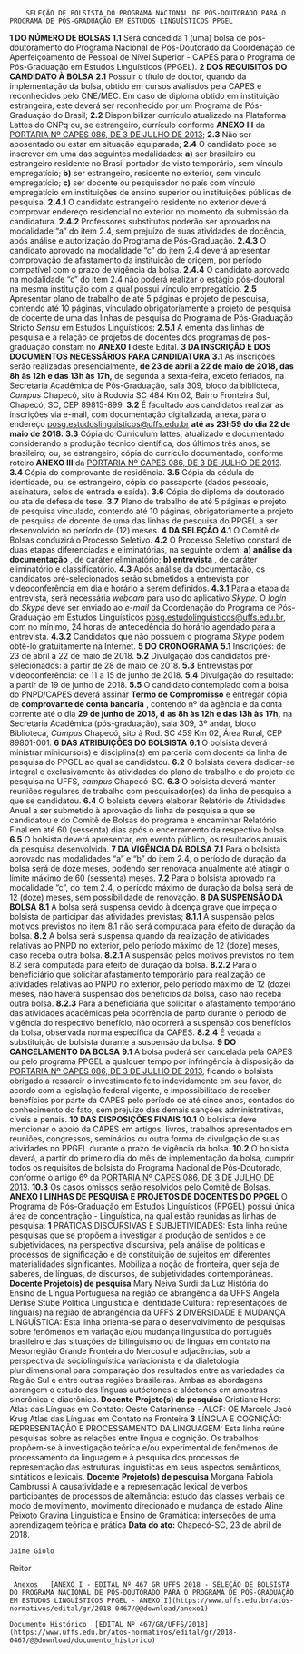         SELEÇÃO DE BOLSISTA DO PROGRAMA NACIONAL DE PÓS-DOUTORADO PARA O PROGRAMA DE PÓS-GRADUAÇÃO EM ESTUDOS LINGUÍSTICOS PPGEL  

  **1 DO NÚMERO DE BOLSAS** **1.1**  Será concedida 1 (uma) bolsa de pós-doutoramento do Programa Nacional de Pós-Doutorado da Coordenação de Aperfeiçoamento de Pessoal de Nível Superior - CAPES para o Programa de Pós-Graduação em Estudos Linguísticos (PPGEL).  **2 DOS REQUISITOS DO CANDIDATO À BOLSA** **2.1**  Possuir o título de doutor, quando da implementação da bolsa, obtido em cursos avaliados pela CAPES e reconhecidos pelo CNE/MEC. Em caso de diploma obtido em instituição estrangeira, este deverá ser reconhecido por um Programa de Pós-Graduação do Brasil; **2.2**  Disponibilizar currículo atualizado na Plataforma Lattes do CNPq ou, se estrangeiro, currículo conforme **ANEXO III**  da [PORTARIA Nº CAPES 086, DE 3 DE JULHO DE 2013](https://www.capes.gov.br/images/stories/download/legislacao/Portaria_86_2013_Regulamento_PNPD.pdf); **2.3**  Não ser aposentado ou estar em situação equiparada; **2.4**  O candidato pode se inscrever em uma das seguintes modalidades: **a)**  ser brasileiro ou estrangeiro residente no Brasil portador de visto temporário, sem vínculo empregatício; **b)**  ser estrangeiro, residente no exterior, sem vínculo empregatício; **c)**  ser docente ou pesquisador no país com vínculo empregatício em instituições de ensino superior ou instituições públicas de pesquisa. **2.4.1**  O candidato estrangeiro residente no exterior deverá comprovar endereço residencial no exterior no momento da submissão da candidatura. **2.4.2**  Professores substitutos poderão ser aprovados na modalidade “a” do item 2.4, sem prejuízo de suas atividades de docência, após análise e autorização do Programa de Pós-Graduação. **2.4.3**  O candidato aprovado na modalidade “c” do item 2.4 deverá apresentar comprovação de afastamento da instituição de origem, por período compatível com o prazo de vigência da bolsa. **2.4.4**  O candidato aprovado na modalidade “c” do item 2.4 não poderá realizar o estágio pós-doutoral na mesma instituição com a qual possui vínculo empregatício. **2.5**  Apresentar plano de trabalho de até 5 páginas e projeto de pesquisa, contendo até 10 páginas, vinculado obrigatoriamente a projeto de pesquisa de docente de uma das linhas de pesquisa do Programa de Pós-Graduação Stricto *Sensu*  em Estudos Linguísticos: **2.5.1**  A ementa das linhas de pesquisa e a relação de projetos de docentes dos programas de pós-graduação constam no **ANEXO I**  deste Edital.  **3 DA INSCRIÇÃO E DOS DOCUMENTOS NECESSÁRIOS PARA CANDIDATURA** **3.1**  As inscrições serão realizadas presencialmente, **de 23 de abril a 22 de maio de 2018, das 8h às 12h e das 13h às 17h,**  de segunda a sexta-feira, exceto feriados, na Secretaria Acadêmica de Pós-Graduação, sala 309, bloco da biblioteca, *Campus*  Chapecó, sito à Rodovia SC 484 Km 02, Bairro Fronteira Sul, Chapecó, SC, CEP 89815-899. **3.2**  É facultado aos candidatos realizar as inscrições via e-mail, com documentação digitalizada, anexa, para o endereço posg.estudoslinguisticos@uffs.edu.br **até as 23h59 do dia 22 de maio de 2018.** **3.3**  Cópia do Curriculum lattes, atualizado e documentado considerando a produção técnico científica, dos últimos três anos, se brasileiro; ou, se estrangeiro, cópia do currículo documentado, conforme roteiro **ANEXO III**  da [PORTARIA Nº CAPES 086, DE 3 DE JULHO DE 2013](https://www.capes.gov.br/images/stories/download/legislacao/Portaria_86_2013_Regulamento_PNPD.pdf). **3.4**  Cópia do comprovante de residência. **3.5**  Cópia da cédula de identidade, ou, se estrangeiro, cópia do passaporte (dados pessoais, assinatura, selos de entrada e saída). **3.6**  Cópia do diploma de doutorado ou ata de defesa de tese. **3.7**  Plano de trabalho de até 5 páginas e projeto de pesquisa vinculado, contendo até 10 páginas, obrigatoriamente a projeto de pesquisa de docente de uma das linhas de pesquisa do PPGEL a ser desenvolvido no período de (12) meses.  **4 DA SELEÇÃO** **4.1**  O Comitê de Bolsas conduzirá o Processo Seletivo. **4.2**  O Processo Seletivo constará de duas etapas diferenciadas e eliminatórias, na seguinte ordem: **a) análise da documentação** , de caráter eliminatório; **b) entrevista** , de caráter eliminatório e classificatório. **4.3**  Após análise da documentação, os candidatos pré-selecionados serão submetidos a entrevista por videoconferência em dia e horário a serem definidos. **4.3.1**  Para a etapa da entrevista, será necessária *webcam* para uso do aplicativo *Skype.* O *login* do *Skype* deve ser enviado ao *e-mail*  da Coordenação do Programa de Pós-Graduação em Estudos Linguísticos posg.estudolinguisticos@uffs.edu.br, com no mínimo, 24 horas de antecedência do horário agendado para a entrevista. **4.3.2**  Candidatos que não possuem o programa *Skype* podem obtê-lo gratuitamente na Internet.  **5 DO CRONOGRAMA** **5.1**  Inscrições: de 23 de abril a 22 de maio de 2018. **5.2**  Divulgação dos candidatos pré-selecionados: a partir de 28 de maio de 2018. **5.3**  Entrevistas por videoconferência: de 11 a 15 de junho de 2018. **5.4**  Divulgação do resultado: a partir de 19 de junho de 2018. **5.5**  O candidato contemplado com a bolsa do PNPD/CAPES deverá assinar **Termo de Compromisso** e entregar cópia de **comprovante de conta bancária** , contendo nº da agência e da conta corrente até o dia **29 de junho de 2018, d** **as 8h às 12h e das 13h às 17h,** na Secretaria Acadêmica (pós-graduação), sala 309, 3º andar, bloco Biblioteca, *Campus*  Chapecó, sito à Rod. SC 459 Km 02, Área Rural, CEP 89801-001.  **6 DAS ATRIBUIÇÕES DO BOLSISTA** **6.1**  O bolsista deverá ministrar minicurso(s) e disciplina(s) em parceria com docente da linha de pesquisa do PPGEL ao qual se candidatou. **6.2**  O bolsista deverá dedicar-se integral e exclusivamente às atividades do plano de trabalho e do projeto de pesquisa na UFFS, *campus*  Chapecó-SC. **6.3**  O bolsista deverá manter reuniões regulares de trabalho com pesquisador(es) da linha de pesquisa a que se candidatou. **6.4**  O bolsista deverá elaborar Relatório de Atividades Anual a ser submetido à aprovação da linha de pesquisa a que se candidatou e do Comitê de Bolsas do programa e encaminhar Relatório Final em até 60 (sessenta) dias após o encerramento da respectiva bolsa. **6.5**  O bolsista deverá apresentar, em evento público, os resultados anuais da pesquisa desenvolvida.  **7 DA VIGÊNCIA DA BOLSA** **7.1**  Para o bolsista aprovado nas modalidades “a” e “b” do item 2.4, o período de duração da bolsa será de doze meses, podendo ser renovada anualmente até atingir o limite máximo de 60 (sessenta) meses. **7.2**  Para o bolsista aprovado na modalidade “c”, do item 2.4, o período máximo de duração da bolsa será de 12 (doze) meses, sem possibilidade de renovação.  **8 DA SUSPENSÃO DA BOLSA** **8.1**  A bolsa será suspensa devido à doença grave que impeça o bolsista de participar das atividades previstas; **8.1.1**  A suspensão pelos motivos previstos no item 8.1 não será computada para efeito de duração da bolsa. **8.2**  A bolsa será suspensa quando da realização de atividades relativas ao PNPD no exterior, pelo período máximo de 12 (doze) meses, caso receba outra bolsa. **8.2.1**  A suspensão pelos motivos previstos no item 8.2 será computada para efeito de duração da bolsa. **8.2.2**  Para o beneficiário que solicitar afastamento temporário para realização de atividades relativas ao PNPD no exterior, pelo período máximo de 12 (doze) meses, não haverá suspensão dos benefícios da bolsa, caso não receba outra bolsa. **8.2.3**  Para a beneficiária que solicitar o afastamento temporário das atividades acadêmicas pela ocorrência de parto durante o período de vigência do respectivo benefício, não ocorrerá a suspensão dos benefícios da bolsa, observada norma específica da CAPES. **8.2.4**  É vedada a substituição de bolsista durante a suspensão da bolsa.  **9 DO CANCELAMENTO DA BOLSA** **9.1**  A bolsa poderá ser cancelada pela CAPES ou pelo programa PPGEL a qualquer tempo por infringência à disposição da [PORTARIA Nº CAPES 086, DE 3 DE JULHO DE 2013](https://www.capes.gov.br/images/stories/download/legislacao/Portaria_86_2013_Regulamento_PNPD.pdf), ficando o bolsista obrigado a ressarcir o investimento feito indevidamente em seu favor, de acordo com a legislação federal vigente, e impossibilitado de receber benefícios por parte da CAPES pelo período de até cinco anos, contados do conhecimento do fato, sem prejuízo das demais sanções administrativas, cíveis e penais.  **10 DAS DISPOSIÇÕES FINAIS** **10.1**  O bolsista deve mencionar o apoio da CAPES em artigos, livros, trabalhos apresentados em reuniões, congressos, seminários ou outra forma de divulgação de suas atividades no PPGEL durante o prazo de vigência da bolsa. **10.2**  O bolsista deverá, a partir do primeiro dia do mês de implementação da bolsa, cumprir todos os requisitos de bolsista do Programa Nacional de Pós-Doutorado, conforme o artigo 6º da [PORTARIA Nº CAPES 086, DE 3 DE JULHO DE 2013](https://www.capes.gov.br/images/stories/download/legislacao/Portaria_86_2013_Regulamento_PNPD.pdf). **10.3**  Os casos omissos serão resolvidos pelo Comitê de Bolsas.   **ANEXO I**  **LINHAS DE PESQUISA E PROJETOS DE DOCENTES DO PPGEL**  O Programa de Pós-Graduação em Estudos Linguísticos (PPGEL) possui única área de concentração - Linguística, na qual estão reunidas as linhas de pesquisa:   **1**  PRÁTICAS DISCURSIVAS E SUBJETIVIDADES: Esta linha reúne pesquisas que se propõem a investigar a produção de sentidos e de subjetividades, na perspectiva discursiva, pela análise de políticas e processos de significação e de constituição de sujeitos em diferentes materialidades significantes. Mobiliza a noção de fronteira, quer seja de saberes, de línguas, de discursos, de subjetividades contemporâneas.     **Docente**   **Projeto(s) de pesquisa**     Mary Neiva Surdi da Luz   História do Ensino de Língua Portuguesa na região de abrangência da UFFS     Angela Derlise Stübe   Política Linguística e Identidade Cultural: representações de língua(s) na região de abrangência da UFFS       **2**  DIVERSIDADE E MUDANÇA LINGUÍSTICA: Esta linha orienta-se para o desenvolvimento de pesquisas sobre fenômenos em variação e/ou mudança linguística do português brasileiro e das situações de bilinguismo ou de línguas em contato na Mesorregião Grande Fronteira do Mercosul e adjacências, sob a perspectiva da sociolinguística variacionista e da dialetologia pluridimensional para comparação dos resultados entre as variedades da Região Sul e entre outras regiões brasileiras. Ambas as abordagens abrangem o estudo das línguas autóctones e alóctones em amostras sincrônica e diacrônica.     **Docente**   **Projeto(s) de pesquisa**     Cristiane Horst   Atlas das Línguas em Contato: Oeste Catarinense - ALCF: OE     Marcelo Jacó Krug   Atlas das Línguas em Contato na Fronteira       **3**  LÍNGUA E COGNIÇÃO: REPRESENTAÇÃO E PROCESSAMENTO DA LINGUAGEM: Esta linha reúne pesquisas sobre as relações entre língua e cognição. Os trabalhos propõem-se à investigação teórica e/ou experimental de fenômenos de processamento da linguagem e à pesquisa dos processos de representação das estruturas linguísticas em seus aspectos semânticos, sintáticos e lexicais.     **Docente**   **Projeto(s) de pesquisa**     Morgana Fabiola Cambrussi   A causatividade e a representação lexical de verbos participantes de processos de alternância: estudo das classes verbais de modo de movimento, movimento direcionado e mudança de estado     Aline Peixoto Gravina   Linguística e Ensino de Gramática: interseções de uma aprendizagem teórica e prática          **Data do ato:** Chapecó-SC, 23 de abril de 2018.   
 

    Jaime Giolo   
 Reitor 

     Anexos   [ANEXO I - EDITAL Nº 467 GR UFFS 2018 - SELEÇÃO DE BOLSISTA DO PROGRAMA NACIONAL DE PÓS-DOUTORADO PARA O PROGRAMA DE PÓS-GRADUAÇÃO EM ESTUDOS LINGUÍSTICOS PPGEL - ANEXO I](https://www.uffs.edu.br/atos-normativos/edital/gr/2018-0467/@@download/anexo1)  

    Documento Histórico  [EDITAL Nº 467/GR/UFFS/2018](https://www.uffs.edu.br/atos-normativos/edital/gr/2018-0467/@@download/documento_historico)     
      